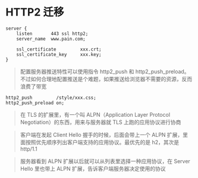 # HTTP2 迁移

```nginx
server {
    listen       443 ssl http2;
    server_name  www.pain.com;

    ssl_certificate         xxx.crt;
    ssl_certificate_key     xxx.key;
}
```

> 配置服务器推送特性可以使用指令 http2_push 和 http2_push_preload。不过如何合理地配置推送是个难题，如果推送给浏览器不需要的资源，反而浪费了带宽

```nginx
http2_push         /style/xxx.css;
http2_push_preload on;
```

> 在 TLS 的扩展里，有一个叫 ALPN（Application Layer Protocol Negotiation）的东西，用来与服务器就 TLS 上跑的应用协议进行协商

> 客户端在发起 Client Hello 握手的时候，后面会带上一个 ALPN 扩展，里面按照优先顺序列出客户端支持的应用协议。最优先的是 h2，其次是 http/1.1

> 服务器看到 ALPN 扩展以后就可以从列表里选择一种应用协议，在 Server Hello 里也带上 ALPN 扩展，告诉客户端服务器决定使用的协议
